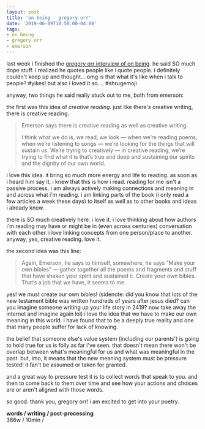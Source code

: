 ```yaml
---
layout: post
title: 'on being - gregory orr'
date: '2019-06-09T10:50:00-04:00'
tags:
- on being
- gregory orr
- emerson
--- 
```


last week i finished the [gregory orr interview of on being](https://onbeing.org/programs/gregory-orr-shaping-grief-with-language/). he said SO much dope stuff. i realized he quotes people like i quote people. i definitely couldn't keep up and thought... omg is that what it's like when i talk to people? #yikes! but also i loved it so.... #shrugemoji

anyway, two things he said really stuck out to me, both from emerson:

the first was this idea of _creative reading_. just like there's creative writing, there is creative reading. 

> Emerson says there is creative reading as well as creative writing.
>
> I think what we do is, we read, we look — when we’re reading poems, when we’re listening to songs — we’re looking for the things that will sustain us. We’re trying to creatively — in creative reading, we’re trying to find what it is that’s true and deep and sustaining our spirits and the dignity of our own world.

i love this idea. it bring so much more energy and life to reading. as soon as i heard him say it, i knew that this is how i read. reading for me isn't a passive process. i am always actively making connections and meaning in and across what i'm reading. i am linking parts of the book (i only read a few articles a week these days) to itself as well as to other books and ideas i already know. 

there is SO much creatively here. i love it. i love thinking about how authors i'm reading may have or might be in (even across centuries) conversation with each other. i love linking concepts from one person/place to another. anyway, yes, creative reading. love it. 

the second idea was this line: 

> Again, Emerson, he says to himself, somewhere, he says “Make your own bibles” — gather together all the poems and fragments and stuff that have shaken your spirit and sustained it. Create your own bibles. That’s a job that we have, it seems to me.

yes! we must create our own bibles! (sidenote: did you know that lots of the new testament bible was written hundreds of years after jesus died? can you imagine someone writing up your life story in 2419? now take away the internet and imagine again lol) i love the idea that we have to make our own meaning in this world. i have found that to be a deeply true reality and one that many people suffer for lack of knowing. 

the belief that someone else's value system (including our parents') is going to hold true for us is folly as far i've seen. that doesn't mean there won't be overlap between what's meaningful for us and what was meaningful in the past. but, imo, it means that the new meaning system must be pressure tested! it fan't be assumed or taken for granted. 

and a great way to pressure test it is to collect words that speak to you. and then to come back to them over time and see how your actions and choices are or aren't aligned with those words. 

so good. thank you, gregory orr! i am excited to get into your poetry. 

<!-- hyperlink bank -->


<!-- &#042; = asterisk -->
<!-- &#039; = single quote '-->

**words / writing / post-processing**  
386w / 10min / 